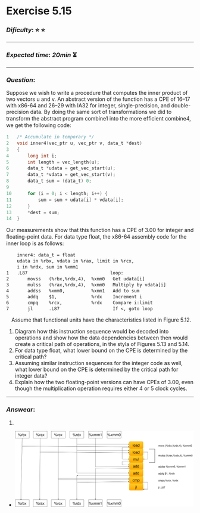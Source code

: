 Exercise 5.15
==============

### ***Dificulty***: :star: :star:

---

### ***Expected time***: ***20min*** :hourglass_flowing_sand:

---

### ***Question***:
Suppose we wish to write a procedure that computes the inner product of two vectors u and v. An abstract version of the function has a CPE of 16–17 with x86-64 and 26–29 with IA32 for integer, single-precision, and double-precision data. By doing the same sort of transformations we did to transform the abstract program combine1 into the more efﬁcient combine4, we get the following code:  

```c
1   /* Accumulate in temporary */
2   void inner4(vec_ptr u, vec_ptr v, data_t *dest)
3   {
4       long int i;
5       int length = vec_length(u);
6       data_t *udata = get_vec_start(u);
7       data_t *vdata = get_vec_start(v);
8       data_t sum = (data_t) 0;
9
10      for (i = 0; i < length; i++) {
11          sum = sum + udata[i] * vdata[i];
12      }
13      *dest = sum;
14  }
```  

Our measurements show that this function has a CPE of 3.00 for integer and ﬂoating-point data. For data type float, the x86-64 assembly code for the inner loop is as follows:  

```àsm
    inner4: data_t = float
    udata in %rbx, vdata in %rax, limit in %rcx,
    i in %rdx, sum in %xmm1
1   .L87                               loop:
2       movss   (%rbx,%rdx,4),  %xmm0   Get udata[i]
3       mulss   (%rax,%rdx,4),  %xmm0   Multiply by vdata[i]
4       addss   %xmm0,          %xmm1   Add to sum
5       addq    $1,             %rdx    Increment i
6       cmpq    %rcx,           %rdx    Compare i:limit
7       jl      .L87                    If <, goto loop
```  

&emsp;Assume that functional units have the characteristics listed in Figure 5.12.  
1. Diagram how this instruction sequence would be decoded into operations and show how the data dependencies between then would create a critical path of operations, in the styla of Figures 5.13 and 5.14.  
2. For data type float, what lower bound on the CPE is determined by the critical path?  
3. Assuming similar instruction sequences for the integer code as well, what lower bound on the CPE is determined by the critical path for integer data?  
4. Explain how the two floating-point versions can have CPEs of 3.00, even though the multiplication operation requires either 4 or 5 clock cycles.  

---  

### ***Answear***:  
1. 
  - ![Diagramm](./5.15.drawio.svg)
